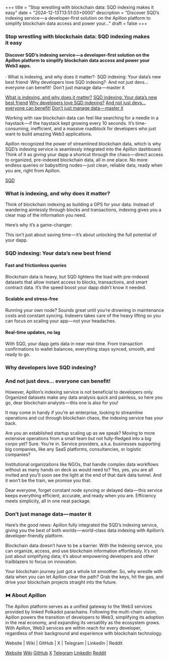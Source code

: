 +++
title = "Stop wrestling with blockchain data: SQD indexing makes it easy"
date = "2024-12-13T13:51:03+0000"
description = "Discover SQD’s indexing service — a developer-first solution on the Apillon platform to simplify blockchain data access and power your…"
draft = false
+++

### Stop wrestling with blockchain data: SQD indexing makes it easy


#### Discover SQD’s indexing service — a developer-first solution on the Apillon platform to simplify blockchain data access and power your Web3 apps.


· What is indexing, and why does it matter?· SQD indexing: Your data’s new best friend· Why developers love SQD indexing?· And not just devs… everyone can benefit!· Don’t just manage data — master it

[What is indexing, and why does it matter?](#8587)
[SQD indexing: Your data’s new best friend](#c2d4)
[Why developers love SQD indexing?](#69fd)
[And not just devs… everyone can benefit!](#359e)
[Don’t just manage data — master it](#d7bc)

Working with raw blockchain data can feel like searching for a needle in a haystack — if the haystack kept growing every 10 seconds. It’s time-consuming, inefficient, and a massive roadblock for developers who just want to build amazing Web3 applications.


Apillon recognized the power of streamlined blockchain data, which is why SQD’s indexing service is seamlessly integrated into the Apillon dashboard. Think of it as giving your dapp a shortcut through the chaos — direct access to organized, pre-indexed blockchain data, all in one place. No more endless queries or babysitting nodes — just clean, reliable data, ready when you are, right from Apillon.

[SQD](https://www.sqd.dev/)

### What is indexing, and why does it matter?


Think of blockchain indexing as building a GPS for your data. Instead of wandering aimlessly through blocks and transactions, indexing gives you a clear map of the information you need.


Here’s why it’s a game-changer:


This isn’t just about saving time — it’s about unlocking the full potential of your dapp.


### SQD indexing: Your data’s new best friend


#### Fast and frictionless queries


Blockchain data is heavy, but SQD lightens the load with pre-indexed datasets that allow instant access to blocks, transactions, and smart contract data. It’s the speed boost your dapp didn’t know it needed.


#### Scalable and stress-free


Running your own node? Sounds great until you’re drowning in maintenance costs and constant syncing. Indexers takes care of the heavy lifting so you can focus on scaling your app — not your headaches.


#### Real-time updates, no lag


With SQD, your dapp gets data in near real-time. From transaction confirmations to wallet balances, everything stays synced, smooth, and ready to go.


### Why developers love SQD indexing?


### And not just devs… everyone can benefit!


However, Apillon’s indexing service is not beneficial to developers only. Organized datasets make any data analysis quick and painless, so here you go, dear blockchain analysts — this one is also for you!


It may come in handy if you’re an enterprise, looking to streamline operations and cut through blockchain chaos, the indexing service has your back.


Are you an established startup scaling up as we speak? Moving to more extensive operations from a small team but not fully-fledged into a big corpo yet? Sure. You’re in. Service providers, a.k.a. businesses supporting big companies, like any SaaS platforms, consultancies, or logistic companies?


Institutional organizations like NGOs, that handle complex data workflows without as many hands on deck as would need to? Yes, yes, you are all invited and you’ll soon see the light at the end of that dark data tunnel. And it won’t be the train, we promise you that.


Dear everyone, forget constant node syncing or delayed data — this service keeps everything efficient, accurate, and ready when you are. Efficiency meets simplicity, all in one neat package.


### Don’t just manage data — master it


Here’s the good news: Apillon fully integrated the SQD’s indexing service, giving you the best of both worlds — world-class data indexing with Apillon’s developer-friendly platform.


Blockchain data doesn’t have to be a barrier. With the Indexing service, you can organize, access, and use blockchain information effortlessly. It’s not just about simplifying data; it’s about empowering developers and other trailblazers to focus on innovation.


Your blockchain journey just got a whole lot smoother. So, why wrestle with data when you can let Apillon clear the path? Grab the keys, hit the gas, and drive your blockchain projects straight into the future.


### ⧓ About Apillon


The Apillon platform serves as a unified gateway to the Web3 services provided by linked Polkadot parachains. Following the multi-chain vision, Apillon powers the transition of developers to Web3, simplifying its adoption in the real economy, and expanding its versatility as the ecosystem grows. With Apillon, Web3 services are within reach for every developer, regardless of their background and experience with blockchain technology.


Website | Wiki | GitHub | X | Telegram | LinkedIn | Reddit

[Website](https://apillon.io/)
[Wiki](https://wiki.apillon.io/)
[GitHub](https://github.com/Apillon-web3)
[X](https://twitter.com/apillon)
[Telegram](https://t.me/Apillon)
[LinkedIn](https://www.linkedin.com/company/apillon/)
[Reddit](https://www.reddit.com/r/apillon/)